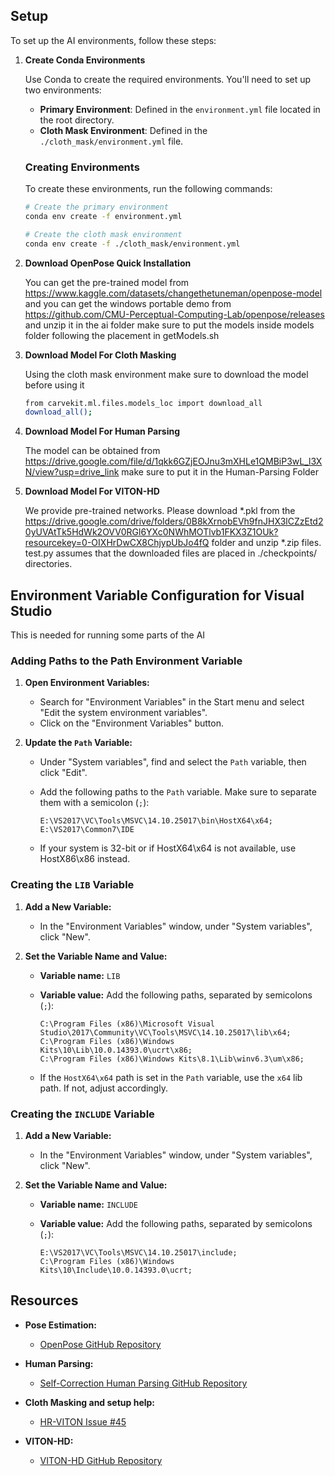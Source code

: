 ## Setup

To set up the AI environments, follow these steps:

1. **Create Conda Environments**

   Use Conda to create the required environments. You'll need to set up two environments:

   - **Primary Environment**: Defined in the `environment.yml` file located in the root directory.
   - **Cloth Mask Environment**: Defined in the `./cloth_mask/environment.yml` file.

   ### Creating Environments

   To create these environments, run the following commands:

   ```bash
   # Create the primary environment
   conda env create -f environment.yml

   # Create the cloth mask environment
   conda env create -f ./cloth_mask/environment.yml

2. **Download OpenPose Quick Installation**
    
    You can get the pre-trained model from https://www.kaggle.com/datasets/changethetuneman/openpose-model and you can get the windows portable demo from https://github.com/CMU-Perceptual-Computing-Lab/openpose/releases and unzip it in the ai folder make sure to put the models inside models folder following the placement in getModels.sh 

3. **Download Model For Cloth Masking**

    Using the cloth mask environment make sure to download the model before using it 

    ``` bash
    from carvekit.ml.files.models_loc import download_all
    download_all();

4. **Download Model For Human Parsing**

    The model can be obtained from https://drive.google.com/file/d/1qkk6GZjEOJnu3mXHLe1QMBiP3wL_l3XN/view?usp=drive_link make sure to put it in the Human-Parsing Folder

5. **Download Model For VITON-HD**

    We provide pre-trained networks. Please download *.pkl from the https://drive.google.com/drive/folders/0B8kXrnobEVh9fnJHX3lCZzEtd20yUVAtTk5HdWk2OVV0RGl6YXc0NWhMOTlvb1FKX3Z1OUk?resourcekey=0-OIXHrDwCX8ChjypUbJo4fQ folder and unzip *.zip files. test.py assumes that the downloaded files are placed in ./checkpoints/ directories.

## Environment Variable Configuration for Visual Studio

This is needed for running some parts of the AI

### Adding Paths to the Path Environment Variable

1. **Open Environment Variables:**
   - Search for "Environment Variables" in the Start menu and select "Edit the system environment variables".
   - Click on the "Environment Variables" button.

2. **Update the `Path` Variable:**
   - Under "System variables", find and select the `Path` variable, then click "Edit".
   - Add the following paths to the `Path` variable. Make sure to separate them with a semicolon (`;`):

     ```
     E:\VS2017\VC\Tools\MSVC\14.10.25017\bin\HostX64\x64;
     E:\VS2017\Common7\IDE
     ```
   - If your system is 32-bit or if HostX64\x64 is not available, use HostX86\x86 instead.

### Creating the `LIB` Variable

1. **Add a New Variable:**
   - In the "Environment Variables" window, under "System variables", click "New".

2. **Set the Variable Name and Value:**
   - **Variable name:** `LIB`
   - **Variable value:** Add the following paths, separated by semicolons (`;`):

     ```
     C:\Program Files (x86)\Microsoft Visual Studio\2017\Community\VC\Tools\MSVC\14.10.25017\lib\x64;
     C:\Program Files (x86)\Windows Kits\10\Lib\10.0.14393.0\ucrt\x86;
     C:\Program Files (x86)\Windows Kits\8.1\Lib\winv6.3\um\x86;
     ```

   - If the `HostX64\x64` path is set in the `Path` variable, use the `x64` lib path. If not, adjust accordingly.

### Creating the `INCLUDE` Variable

1. **Add a New Variable:**
   - In the "Environment Variables" window, under "System variables", click "New".

2. **Set the Variable Name and Value:**
   - **Variable name:** `INCLUDE`
   - **Variable value:** Add the following paths, separated by semicolons (`;`):

     ```
     E:\VS2017\VC\Tools\MSVC\14.10.25017\include;
     C:\Program Files (x86)\Windows Kits\10\Include\10.0.14393.0\ucrt;
     ```


## Resources

- **Pose Estimation:**
  - [OpenPose GitHub Repository](https://github.com/CMU-Perceptual-Computing-Lab/openpose)

- **Human Parsing:**
  - [Self-Correction Human Parsing GitHub Repository](https://github.com/GoGoDuck912/Self-Correction-Human-Parsing)

- **Cloth Masking and setup help:**
  - [HR-VITON Issue #45](https://github.com/sangyun884/HR-VITON/issues/45#issue-1515217009)

- **VITON-HD:**
  - [VITON-HD GitHub Repository](https://github.com/shadow2496/VITON-HD)
